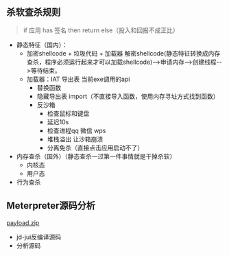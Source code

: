 ## 杀软查杀规则
>if 应用 has 签名 then return
>else（投入和回报不成正比）
- 静态特征（国内）：
	- 加密shellcode + 垃圾代码 + 加载器 解密shellcode(静态特征转换成内存查杀，程序必须运行起来才可以加载shellcode)-->申请内存-->创建线程-->等待结束。
	- 加载器：IAT 导出表 当前exe调用的api
		- 替换函数
		- 隐藏导出表 import（不直接导入函数，使用内存寻址方式找到函数）
		- 反沙箱
			- 检查鼠标和键盘
			- 延迟10s
			- 检查进程qq 微信 wps
			- 堆栈溢出 让沙箱崩溃
			- 分离免杀（直接点击应用启动不了）
- 内存查杀（国外）（静态查杀一过第一件事情就是干掉杀软）
	- 内核态
	- 用户态
- 行为查杀

## Meterpreter源码分析
[payload.zip](payload.zip)

- jd-jui反编译源码
- 分析源码


